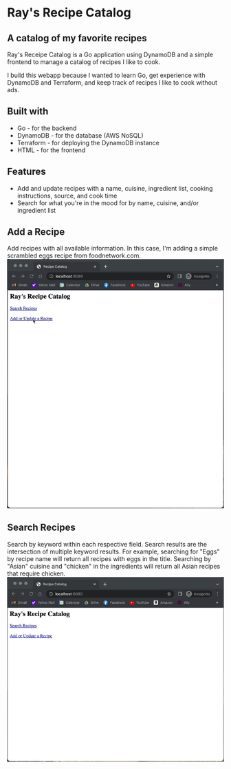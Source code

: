 # Ray's Recipe Catalog
## A catalog of my favorite recipes

Ray's Receipe Catalog is a Go application using DynamoDB and a simple frontend to manage a catalog of recipes I like to cook.

I build this webapp because I wanted to learn Go, get experience with DynamoDB and Terraform, and keep track of recipes I like to cook without ads.

## Built with
- Go - for the backend
- DynamoDB - for the database (AWS NoSQL)
- Terraform - for deploying the DynamoDB instance
- HTML - for the frontend

## Features
- Add and update recipes with a name, cuisine, ingredient list, cooking instructions, source, and cook time
- Search for what you're in the mood for by name, cuisine, and/or ingredient list

## Add a Recipe
Add recipes with all available information. In this case, I'm adding a simple scrambled eggs recipe from foodnetwork.com.
![](https://github.com/raytighe/recipe_catalog/blob/main/img/add-recipe.gif)

## Search Recipes
Search by keyword within each respective field. Search results are the intersection of multiple keyword results. For example, searching for "Eggs" by recipe name will return all recipes with eggs in the title. Searching by "Asian" cuisine and "chicken" in the ingredients will return all Asian recipes that require chicken. 
![](https://github.com/raytighe/recipe_catalog/blob/main/img/search.gif)
